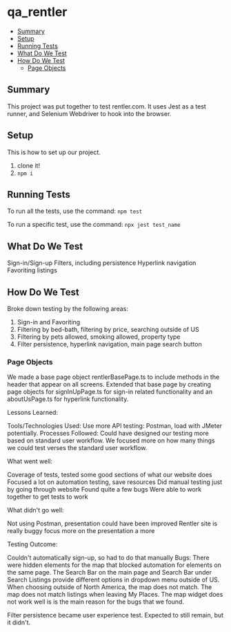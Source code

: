 # qa_rentler

- [Summary](#summary)
- [Setup](#setup)
- [Running Tests](#running-tests)
- [What Do We Test](#what-do-we-test)
- [How Do We Test](#how-do-we-test)
  - [Page Objects](#page-objects)

## Summary

This project was put together to test rentler.com. It uses Jest as a test
runner, and Selenium Webdriver to hook into the browser.

## Setup

This is how to set up our project.

1. clone it!
1. `npm i`

## Running Tests

To run all the tests, use the command: `npm test`

To run a specific test, use the command: `npx jest test_name`

## What Do We Test

Sign-in/Sign-up
Filters, including persistence
Hyperlink navigation
Favoriting listings

## How Do We Test

Broke down testing by the following areas:
1. Sign-in and Favoriting
2. Filtering by bed-bath, filtering by price, searching outside of US
3. Filtering by pets allowed, smoking allowed, property type
4. Filter persistence, hyperlink navigation, main page search button

### Page Objects

We made a base page object rentlerBasePage.ts to include methods in the header that appear on all screens.
Extended that base page by creating page objects for signInUpPage.ts for sign-in related functionality and an aboutUsPage.ts for hyperlink functionality.

Lessons Learned:

Tools/Technologies Used: Use more API testing: Postman, load with JMeter potentially.
Processes Followed: Could have designed our testing more based on standard user workflow. We focused more on how many things we could test verses the standard user workflow.

What went well:

Coverage of tests, tested some good sections of what our website does
Focused a lot on automation testing, save resources
Did manual testing just by going through website
Found quite a few bugs
Were able to work together to get tests to work


What didn't go well:

Not using Postman, presentation could have been improved
Rentler site is really buggy
focus more on the presentation a more

Testing Outcome:

Couldn't automatically sign-up, so had to do that manually
Bugs:
    There were hidden elements for the map that blocked automation for elements on the same page.
    The Search Bar on the main page and Search Bar under Search Listings provide different options in dropdown menu outside of US.
    When choosing outside of North America, the map does not match.
    The map does not match listings when leaving My Places.
    The map widget does not work well is is the main reason for the bugs that we found.

Filter persistence became user experience test. Expected to still remain, but it didn't.

